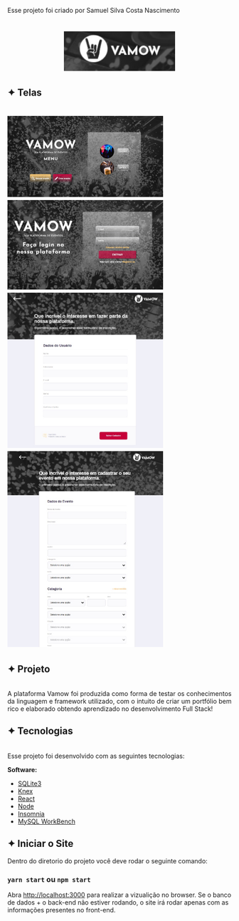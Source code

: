 Esse projeto foi criado por Samuel Silva Costa Nascimento

<h1 align="center">
    <img alt="Telas" title="App" src="src/assets/images/logo.jpg" width="250px"/>
</h1>

## ✦ Telas
<h1 style="align-itens: center">
    <img alt="Telas" title="App" src="src/assets/images/menu.jpg" width="350px />
    <img alt="Telas" title="App" src="src/assets/images/buscar-evento.jpg" width="350px" />
    <img alt="Telas" title="App" src="src/assets/images/login.jpg" width="350px" />  
    <img alt="Telas" title="App" src="src/assets/images/cadastrar-user.jpg" width="350px" />
    <img alt="Telas" title="App" src="src/assets/images/criar-evento.jpg" width="350px" />
</h1>

## ✦ Projeto
<br>
<div style="text-align: justify">
A plataforma Vamow foi produzida como forma de testar os conhecimentos da linguagem e framework utilizado, com o intuito de criar um portfólio bem rico e elaborado obtendo aprendizado no desenvolvimento Full Stack!
</div>

## ✦ Tecnologias
<br>
<div style="text-align: justify">
Esse projeto foi desenvolvido com as seguintes tecnologias:

**Software:**
- [SQLite3](https://www.sqlite.org/index.html)
- [Knex](http://knexjs.org/#changelog)
- [React](https://pt-br.reactjs.org/)
- [Node](https://nodejs.org/en/)
- [Insomnia](https://insomnia.rest/)
- [MySQL WorkBench](https://www.mysql.com/products/workbench/)

</div>

## ✦ Iniciar o Site

Dentro do diretorio do projeto você deve rodar o seguinte comando:

### `yarn start` ou `npm start`

Abra [http://localhost:3000](http://localhost:3000) para realizar a vizualição no browser.
Se o banco de dados + o back-end não estiver rodando, o site irá rodar apenas com as informações presentes no front-end.


